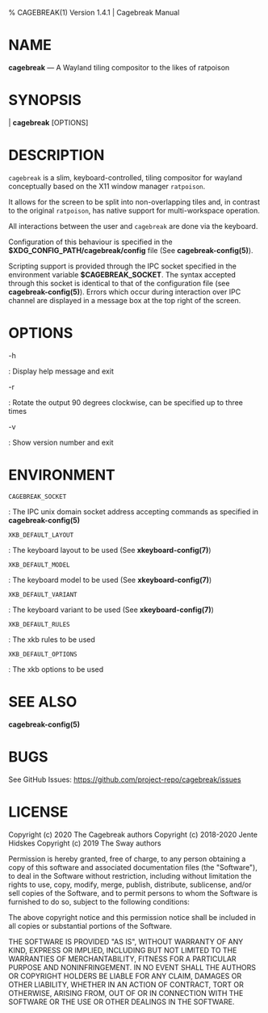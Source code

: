 % CAGEBREAK(1) Version 1.4.1 | Cagebreak Manual

# NAME

**cagebreak** — A Wayland tiling compositor to the likes of ratpoison

# SYNOPSIS

| **cagebreak** [OPTIONS]

# DESCRIPTION

`cagebreak` is a slim, keyboard-controlled, tiling compositor for
wayland conceptually based on the X11 window manager `ratpoison`.

It allows for the screen to be split into non-overlapping tiles and,
in contrast to the original `ratpoison`, has native support for
multi-workspace operation.

All interactions between the user and `cagebreak` are done via
the keyboard.

Configuration of this behaviour is specified in the
**\$XDG_CONFIG_PATH/cagebreak/config** file (See **cagebreak-config(5)**).

Scripting support is provided through the IPC
socket specified in the environment variable **\$CAGEBREAK_SOCKET**.
The syntax accepted through this socket is identical to
that of the configuration file (see **cagebreak-config(5)**).
Errors which occur during interaction over IPC channel
are displayed in a message box at the top right of the screen.

# OPTIONS

-h

: Display help message and exit

-r

: Rotate the output 90 degrees clockwise, can be specified up to three times

-v

: Show version number and exit

# ENVIRONMENT

`CAGEBREAK_SOCKET`

: The IPC unix domain socket address accepting
commands as specified in **cagebreak-config(5)**

`XKB_DEFAULT_LAYOUT`

: The keyboard layout to be used (See **xkeyboard-config(7)**)

`XKB_DEFAULT_MODEL`

: The keyboard model to be used (See **xkeyboard-config(7)**)

`XKB_DEFAULT_VARIANT`

: The keyboard variant to be used (See **xkeyboard-config(7)**)

`XKB_DEFAULT_RULES`

: The xkb rules to be used

`XKB_DEFAULT_OPTIONS`

: The xkb options to be used

# SEE ALSO

**cagebreak-config(5)**

# BUGS

See GitHub Issues: <https://github.com/project-repo/cagebreak/issues>

# LICENSE

Copyright (c) 2020 The Cagebreak authors
Copyright (c) 2018-2020 Jente Hidskes
Copyright (c) 2019 The Sway authors

Permission is hereby granted, free of charge, to any person obtaining a copy of
this software and associated documentation files (the "Software"), to deal in
the Software without restriction, including without limitation the rights to
use, copy, modify, merge, publish, distribute, sublicense, and/or sell copies
of the Software, and to permit persons to whom the Software is furnished to do
so, subject to the following conditions:

The above copyright notice and this permission notice shall be included in all
copies or substantial portions of the Software.

THE SOFTWARE IS PROVIDED "AS IS", WITHOUT WARRANTY OF ANY KIND, EXPRESS OR
IMPLIED, INCLUDING BUT NOT LIMITED TO THE WARRANTIES OF MERCHANTABILITY,
FITNESS FOR A PARTICULAR PURPOSE AND NONINFRINGEMENT. IN NO EVENT SHALL THE
AUTHORS OR COPYRIGHT HOLDERS BE LIABLE FOR ANY CLAIM, DAMAGES OR OTHER
LIABILITY, WHETHER IN AN ACTION OF CONTRACT, TORT OR OTHERWISE, ARISING FROM,
OUT OF OR IN CONNECTION WITH THE SOFTWARE OR THE USE OR OTHER DEALINGS IN THE
SOFTWARE.
